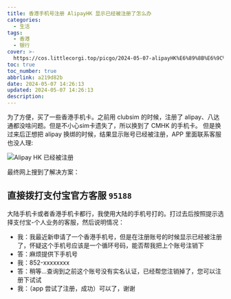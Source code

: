 ```yaml
---
title: 香港手机号注册 AlipayHK 显示已经被注册了怎么办
categories:
  - 生活
tags:
  - 香港
  - 银行
cover: >-
  https://cos.littlecorgi.top/picgo/2024-05-07-alipayHK%E6%89%8B%E6%9C%BA%E5%8F%B7%E5%B7%B2%E7%BB%8F%E8%A2%AB%E6%B3%A8%E5%86%8C.png
toc: true
toc_number: true
abbrlink: a219d82b
date: 2024-05-07 14:26:13
updated: 2024-05-07 14:26:13
description:
---
```


为了方便，买了一些香港手机卡。之前用 clubsim 的时候，注册了 alipay、八达通都没啥问题。但是不小心sim卡遗失了，所以换到了 CMHK 的手机卡。
但是换过来后正想把 alipay 换绑的时候，结果显示账号已经被注册，APP 里面联系客服也没人理:

![Alipay HK 已经被注册](https://cos.littlecorgi.top/picgo/2024-05-07-alipayHK%E6%89%8B%E6%9C%BA%E5%8F%B7%E5%B7%B2%E7%BB%8F%E8%A2%AB%E6%B3%A8%E5%86%8C.png)

最终网上搜到了解决方案：

## 直接拨打支付宝官方客服 `95188`

大陆手机卡或者香港手机卡都行，我使用大陆的手机号打的。打过去后按照提示选择支付宝-个人业务的客服，然后说明情况：

- 我：我最近新申请了一个香港手机号，但是在注册账号的时候显示已经被注册了，怀疑这个手机号应该是一个循环号码，能否帮我把上个账号注销下
- 答：麻烦提供下手机号
- 我：852-xxxxxxxx
- 答：稍等...查询到之前这个账号没有实名认证，已经帮您注销掉了，您可以注册下试试
- 我：（app 尝试了注册，成功）可以了，谢谢
